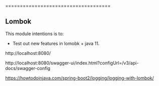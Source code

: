 ====================================
## Lombok
 
 This module intentions is to:  
   - Test out new features in lomobk + java 11.
 
 http://localhost:8080/
 
 http://localhost:8080/swagger-ui/index.html?configUrl=/v3/api-docs/swagger-config
 
 
 https://howtodoinjava.com/spring-boot2/logging/logging-with-lombok/